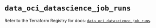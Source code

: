 # `data_oci_datascience_job_runs`

Refer to the Terraform Registry for docs: [`data_oci_datascience_job_runs`](https://registry.terraform.io/providers/hashicorp/oci/7.19.0/docs/data-sources/datascience_job_runs).
